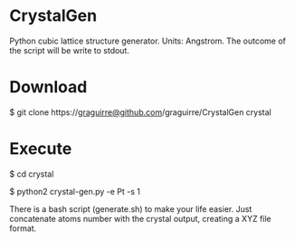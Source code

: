 CrystalGen
==========

Python cubic lattice structure generator. Units: Angstrom.
The outcome of the script will be write to stdout.


Download
========

$ git clone https://graguirre@github.com/graguirre/CrystalGen crystal

Execute
=======

$ cd crystal

$ python2 crystal-gen.py -e Pt -s 1

There is a bash script (generate.sh) to make your life easier. Just concatenate atoms number with the crystal output, creating a XYZ file format.

